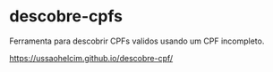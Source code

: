 # descobre-cpfs

Ferramenta para descobrir CPFs validos usando um CPF incompleto.  

https://ussaohelcim.github.io/descobre-cpf/
